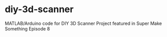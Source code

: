 # diy-3d-scanner
MATLAB/Arduino code for DIY 3D Scanner Project featured in Super Make Something Episode 8
